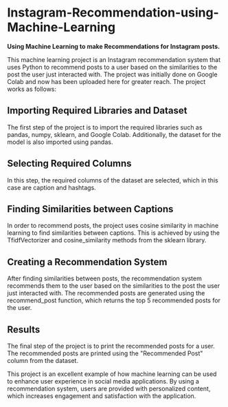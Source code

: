 # Instagram-Recommendation-using-Machine-Learning
**Using Machine Learning to make  Recommendations for Instagram posts.**

This machine learning project is an Instagram recommendation system that uses Python to recommend posts to a user based on the similarities to the post the user just interacted with. The project was initially done on Google Colab and now has been uploaded here for greater reach. The project works as follows:

## Importing Required Libraries and Dataset

The first step of the project is to import the required libraries such as pandas, numpy, sklearn, and Google Colab. Additionally, the dataset for the model is also imported using pandas.

## Selecting Required Columns

In this step, the required columns of the dataset are selected, which in this case are caption and hashtags.

## Finding Similarities between Captions

In order to recommend posts, the project uses cosine similarity in machine learning to find similarities between captions. This is achieved by using the TfidfVectorizer and cosine_similarity methods from the sklearn library.

## Creating a Recommendation System

After finding similarities between posts, the recommendation system recommends them to the user based on the similarities to the post the user just interacted with. The recommended posts are generated using the recommend_post function, which returns the top 5 recommended posts for the user.

## Results

The final step of the project is to print the recommended posts for a user. The recommended posts are printed using the "Recommended Post" column from the dataset.

This project is an excellent example of how machine learning can be used to enhance user experience in social media applications. By using a recommendation system, users are provided with personalized content, which increases engagement and satisfaction with the application.
